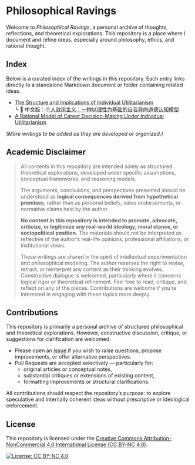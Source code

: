 # Philosophical Ravings

Welcome to *Philosophical Ravings*, a personal archive of thoughts, reflections, and theoretical explorations. This repository is a place where I document and refine ideas, especially around philosophy, ethics, and rational thought.

## Index

Below is a curated index of the writings in this repository. Each entry links directly to a standalone Markdown document or folder containing related ideas.

- [The Structure and Implications of Individual Utilitarianism](The%20Structure%20and%20Implications%20of%20Individual%20Utilitarianism/The%20Structure%20and%20Implications%20of%20Individual%20Utilitarianism.md)  
  └ 📄 中文版：[个人效用主义：一种以理性为基础的自我导向道德认知模型](The%20Structure%20and%20Implications%20of%20Individual%20Utilitarianism/个人效用主义：一种以理性为基础的自我导向道德认知模型.md)
- [A Rational Model of Career Decision-Making Under Individual Utilitarianism](A%20Rational%20Model%20of%20Career%20Decision-Making%20Under%20Individual%20Utilitarianism/A%20Rational%20Model%20of%20Career%20Decision-Making%20Under%20Individual%20Utilitarianism.md)

*(More writings to be added as they are developed or organized.)*

## Academic Disclaimer

> All contents in this repository are intended solely as structured theoretical explorations, developed under specific assumptions, conceptual frameworks, and reasoning models.  
>  
> The arguments, conclusions, and perspectives presented should be understood as **logical consequences derived from hypothetical premises**, rather than as personal beliefs, value endorsements, or normative claims held by the author.  
>  
> **No content in this repository is intended to promote, advocate, criticize, or legitimize any real-world ideology, moral stance, or sociopolitical position.** The materials should not be interpreted as reflective of the author’s real-life opinions, professional affiliations, or institutional views.  
>  
> These writings are shared in the spirit of intellectual experimentation and philosophical modeling. The author reserves the right to revise, retract, or reinterpret any content as their thinking evolves. Constructive dialogue is welcomed, particularly where it concerns logical rigor or theoretical refinement. Feel free to read, critique, and reflect on any of the pieces. Contributions are welcome if you’re interested in engaging with these topics more deeply.

## Contributions

This repository is primarily a personal archive of structured philosophical and theoretical explorations. However, constructive discussion, critique, or suggestions for clarification are welcomed.

- Please open an [Issue](https://github.com/DavidHua04/philosophical-ravings/issues) if you wish to raise questions, propose improvements, or offer alternative perspectives.
- Pull Requests are accepted selectively — particularly for:
  - original articles or conceptual notes,
  - substantial critiques or extensions of existing content,
  - formatting improvements or structural clarifications.

All contributions should respect the repository’s purpose: to explore speculative and internally coherent ideas without prescriptive or ideological enforcement.

## License

This repository is licensed under the [Creative Commons Attribution-NonCommercial 4.0 International License (CC BY-NC 4.0)](https://creativecommons.org/licenses/by-nc/4.0/).

[![License: CC BY-NC 4.0](https://licensebuttons.net/l/by-nc/4.0/88x31.png)](https://creativecommons.org/licenses/by-nc/4.0/)

